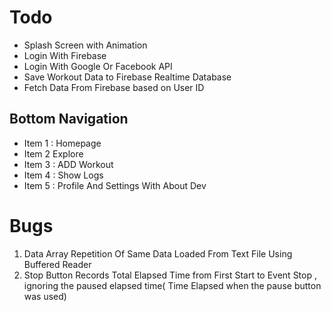 
# Todo

  * Splash Screen with Animation
  * Login With Firebase
  * Login With Google Or Facebook API
  * Save Workout Data to Firebase Realtime Database
  * Fetch Data From Firebase based on User ID
    

   ## Bottom Navigation
     
   *   Item 1  : Homepage
   *   Item 2  Explore
   *   Item 3 : ADD Workout
   *   Item 4 : Show Logs
   *   Item 5 : Profile And Settings With About Dev

# Bugs

  1. Data Array Repetition Of Same Data Loaded From Text File Using Buffered Reader
  1. Stop Button Records Total Elapsed Time from First Start to Event Stop , ignoring the paused elapsed time( Time Elapsed when the pause button was used)
